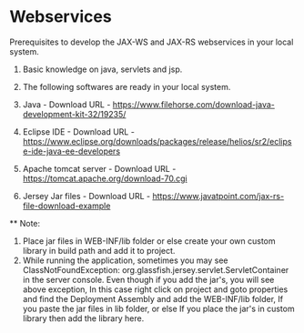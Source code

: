 # Webservices

Prerequisites to develop the JAX-WS and JAX-RS webservices in your local system.
1. Basic knowledge on java, servlets and jsp.
2. The following softwares are ready in your local system.

1. Java - Download URL - https://www.filehorse.com/download-java-development-kit-32/19235/
2. Eclipse IDE - Download URL - https://www.eclipse.org/downloads/packages/release/helios/sr2/eclipse-ide-java-ee-developers
3. Apache tomcat server - Download URL - https://tomcat.apache.org/download-70.cgi
4. Jersey Jar files - Download URL - https://www.javatpoint.com/jax-rs-file-download-example

** Note: 
1. Place jar files in WEB-INF/lib folder or else create your own custom library in build path and add it to project.
2. While running the application, sometimes you may see ClassNotFoundException: org.glassfish.jersey.servlet.ServletContainer in the server console. Even though if you add the jar's, you will see above exception, In this case right click on project and goto properties and find the Deployment Assembly and add the WEB-INF/lib folder, If you paste the jar files in lib folder, or else If you place the jar's in custom library then add the library here.


